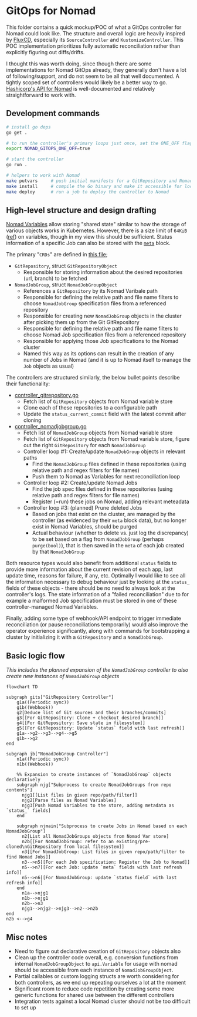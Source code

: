 # GitOps for Nomad

This folder contains a quick mockup/POC of what a GitOps controller for Nomad could look like. The structure and overall logic are heavily inspired by [FluxCD](https://fluxcd.io/), especially its `SourceController` and `KustomizeController`. This POC implementation prioritizes fully automatic reconciliation rather than explicitly figuring out diffs/drifts.

I thought this was worth doing, since though there are some implementations for Nomad GitOps already, they generally don't have a lot of following/support, and do not seem to be all that well documented. A tightly scoped set of controllers would likely be a better way to go. [Hashicorp's API for Nomad](https://pkg.go.dev/github.com/hashicorp/nomad/api) is well-documented and relatively straightforward to work with.

## Development commands

```bash
# install go deps
go get .

# to run the controller's primary loops just once, set the ONE_OFF flag as follows
export NOMAD_GITOPS_ONE_OFF=true

# start the controller
go run .

# helpers to work with Nomad
make putvars     # push initial manifests for a GitRepository and NomadJobGroup
make install     # compile the Go binary and make it accessible for local Nomad cluster
make deploy      # run a job to deploy the controller to Nomad
```

## High-level structure and design drafting

[Nomad Variables](https://developer.hashicorp.com/nomad/tutorials/variables/variables-create) allow storing "shared state" similar to how the storage of various objects works in Kubernetes. However, there is a size limit of `64KiB` ([ref](https://developer.hashicorp.com/nomad/api-docs/variables/variables)) on variables, though in my view this should be sufficient. Status information of a specific Job can also be stored with the [`meta`](https://developer.hashicorp.com/nomad/docs/job-specification/meta) block.

The primary "`CRDs`" are defined in [this file](./data_structures.go);

- `GitRepository`, struct `GitRepositoryObject`
  - Responsible for storing information about the desired repositories (url, branch) to be fetched
- `NomadJobGroup`, struct `NomadJobGroupObject`
  - References a `GitRepository` by its Nomad Varibale path
  - Responsible for defining the relative path and file name filters to choose `NomadJobGroup` specification files from a referenced repository
  - Responsible for creating new `NomadJobGroup` objects in the cluster after picking them up from the Git GitRepository
  - Responsible for defining the relative path and file name filters to choose Nomad Job specification files from a referenced repository
  - Responsible for applying those Job specifications to the Nomad cluster
  - Named this way as its options can result in the creation of any number of Jobs in Nomad (and it is up to Nomad itself to manage the `Job` objects as usual)

The controllers are structured similarly, the below bullet points describe their functionality:

- [controller_gitrepository.go](./controller_gitrepository.go)
  - Fetch list of `GitRepository` objects from Nomad variable store
  - Clone each of these repositories to a configurable path
  - Update the `status_current_commit` field with the latest commit after cloning
- [controller_nomadjobgroup.go](./controller_nomadjobgroup.go)
  - Fetch list of `NomadJobGroup` objects from Nomad variable store
  - Fetch list of `GitRepository` objects from Nomad variable store, figure out the right `GitRepository` for each `NomadJobGroup`
  - Controller loop #1: Create/update `NomadJobGroup` objects in relevant paths
    - Find the `NomadJobGroup` files defined in these repositories (using relative path and regex filters for file names)
    - Push them to Nomad as Variables for next reconciliation loop
  - Controller loop #2: Create/update Nomad Jobs
    - Find the job spec files defined in these repositories (using relative path and regex filters for file names)
    - Register (=run) these jobs on Nomad, adding relevant meteadata
  - Controller loop #3: (planned) Prune deleted Jobs
    - Based on jobs that exist on the cluster, are managed by the controller (as evidenced by their `meta` block data), but no longer exist in Nomad Variables, should be purged
    - Actual behaviour (whether to delete vs. just log the discrepancy) to be set based on a flag from `NomadJobGroup` (perhaps `purge(bool)`), that is then saved in the `meta` of each job created by that `NomadJobGroup`

Both resource types would also benefit from additional `status` fields to provide more information about the current revision of each app, last update time, reasons for failure, if any, etc. Optimally I would like to see all the information necessary to debug behaviour just by looking at the `status_` fields of these objects - there should be no need to always look at the controller's logs. The state information of a "failed reconciliation" due to for example a malformed Job specification must be stored in one of these controller-managed Nomad Variables.

Finally, adding some type of webhook/API endpoint to trigger immediate reconciliation (or pause reconciliations temporarily) would also improve the operator experience significantly, along with commands for bootstrapping a cluster by initializing it with a `GitRepository` and a `NomadJobGroup`.

## Basic logic flow

*This includes the planned expansion of the `NomadJobGroup` controller to also create new instances of `NomadJobGroup` objects*

```mermaid
flowchart TD

subgraph gits["GitRepository Controller"]
    g1a((Periodic sync))
    g1b((Webhook))
    g2[Deduce list of Git sources and their branches/commits]
    g3[[For GitRepository: Clone + checkout desired branch]]
    g4[[For GitRepository: Save state in filesystem]]
    g5[[For GitRepository: Update `status` field with last refresh]]
    g1a-->g2-->g3-->g4-->g5
    g1b-->g2
end

subgraph jb["NomadJobGroup Controller"]
    n1a((Periodic sync))
    n1b((Webhook))
    
    %% Expansion to create instances of `NomadJobGroup` objects declaratively
    subgraph njg["Subprocess to create NomadJobGroups from repo contents"]
      njg1[[List files in given repo/path/filter]]
      njg2[Parse files as Nomad Variables]
      njg3[Push Nomad Variables to the store, adding metadata as `status_` fields]
    end

    subgraph njmain["Subprocess to create Jobs in Nomad based on each NomadJobGroup"]
      n2[List all NomadJobGroups objects from Nomad Var store]
      n2b[[For NomadJobGroup: refer to an existing/pre-cloned\nGitRepository from local filesystem]]
      n3[[For NomadJobGroup: List files in given repo/path/filter to find Nomad Jobs]]
      n3-->n5[[For each Job specification: Register the Job to Nomad]]
      n5-->n7[[For each Job: update `meta` fields with last refresh info]]
      n5-->n6[[For NomadJobGroup: update `status field` with last refresh info]]
    end
      n1a-->njg1
      n1b-->njg1
      n2b-->n3
      njg1-->njg2-->njg3-->n2-->n2b
end
n2b <-->g4

```

## Misc notes

- Need to figure out declarative creation of `GitRepository` objects also
- Clean up the controller code overall, e.g. conversion functions from internal `NomadJobGroupObject` to `api.Variable` for usage with nomad should be accessible from each instance of `NomadJobGroupObject`.
- Partial callables or custom logging structs are worth considering for both controllers, as we end up repeating ourselves a lot at the moment
- Significant room to reduce code repetition by creating some more generic functions for shared use between the different controllers
- Integration tests against a local Nomad cluster should not be too difficult to set up

